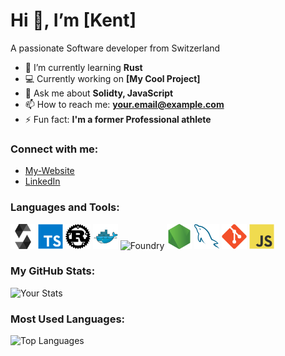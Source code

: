 # Hi 👋, I’m [Kent]

A passionate Software developer from Switzerland

- 🌱 I’m currently learning **Rust**
- 💻 Currently working on **[My Cool Project]**
- 💬 Ask me about **Solidty, JavaScript**
- 📫 How to reach me: **your.email@example.com**
- ⚡ Fun fact: **I'm a former Professional athlete**

### Connect with me:

- [My-Website](https://kent-daneel.vercel.app/)
- [LinkedIn](https://www.linkedin.com/in/kent-daneel-7639832a7/)

### Languages and Tools:

<img src="https://raw.githubusercontent.com/devicons/devicon/master/icons/solidity/solidity-original.svg" alt="Solidity" width="40" height="40"/> 
<img src="https://raw.githubusercontent.com/devicons/devicon/master/icons/typescript/typescript-original.svg" alt="TypeScript" width="40" height="40"/> 
<img src="https://raw.githubusercontent.com/devicons/devicon/master/icons/rust/rust-plain.svg" alt="Rust" width="40" height="40"/> 
<img src="https://raw.githubusercontent.com/devicons/devicon/master/icons/docker/docker-original.svg" alt="Docker" width="40" height="40"/> 
<img src="https://raw.githubusercontent.com/foundry-rs/foundry/master/assets/foundry-logo.svg" alt="Foundry" width="40" height="40"/> 
<img src="https://raw.githubusercontent.com/devicons/devicon/master/icons/nodejs/nodejs-original.svg" alt="Node.js" width="40" height="40"/> 
<img src="https://raw.githubusercontent.com/devicons/devicon/master/icons/mysql/mysql-original.svg" alt="MySQL" width="40" height="40"/> 
<img src="https://raw.githubusercontent.com/devicons/devicon/master/icons/git/git-original.svg" alt="Git" width="40" height="40"/> 
<img src="https://raw.githubusercontent.com/devicons/devicon/master/icons/javascript/javascript-original.svg" alt="JavaScript" width="40" height="40"/>

### My GitHub Stats:

![Your Stats](https://github-readme-stats.vercel.app/api?username=Springbock99&show_icons=true&theme=dark)

### Most Used Languages:

![Top Languages](https://github-readme-stats.vercel.app/api/top-langs/?username=yourusername&layout=compact&theme=dark)

